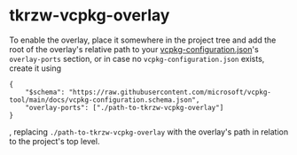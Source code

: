 # tkrzw-vcpkg-overlay

To enable the overlay, place it somewhere in the project tree and add the root of the overlay's relative path to your [vcpkg-configuration.json](https://learn.microsoft.com/vcpkg/reference/vcpkg-configuration-json)'s `overlay-ports` section, or in case no `vcpkg-configuration.json` exists, create it using

    {
        "$schema": "https://raw.githubusercontent.com/microsoft/vcpkg-tool/main/docs/vcpkg-configuration.schema.json",
        "overlay-ports": ["./path-to-tkrzw-vcpkg-overlay"]
    }

, replacing `./path-to-tkrzw-vcpkg-overlay` with the overlay's path in relation to the project's top level.